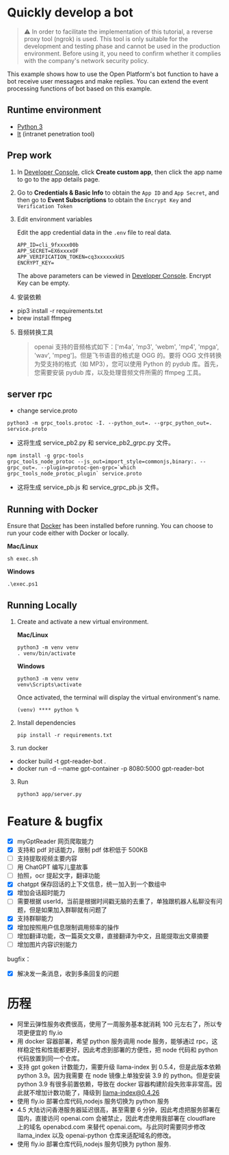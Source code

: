 # Quickly develop a bot

> ⚠️ In order to facilitate the implementation of this tutorial, a reverse proxy tool (ngrok) is used. This tool is only suitable for the development and testing phase and cannot be used in the production environment. Before using it, you need to confirm whether it complies with the company's network security policy.

This example shows how to use the Open Platform's bot function to have a bot receive user messages and make replies. You
can extend the event processing functions of bot based on this example.

## Runtime environment

- [Python 3](https://www.python.org/)
- [lt](xxxxxx) (intranet penetration tool)

## Prep work

1. In [Developer Console](https://open.feishu.cn/app/), click **Create custom app**, then click the app name to go to
   the app details page.
2. Go to **Credentials & Basic Info** to obtain the `App ID` and `App Secret`, and then go to **Event Subscriptions** to
   obtain the
   `Encrypt Key` and `Verification Token`
3. Edit environment variables

   Edit the app credential data in the `.env` file to real data.

   ```
   APP_ID=cli_9fxxxx00b
   APP_SECRET=EX6xxxxOF
   APP_VERIFICATION_TOKEN=cq3xxxxxxkUS
   ENCRYPT_KEY=
   ```

   The above parameters can be viewed in [Developer Console](https://open.feishu.cn/app/). Encrypt Key can be empty.

4. 安装依赖

- pip3 install -r requirements.txt
- brew install ffmpeg

5. 音频转换工具
   > openai 支持的音频格式如下：['m4a', 'mp3', 'webm', 'mp4', 'mpga', 'wav', 'mpeg']。但是飞书语音的格式是 OGG 的。要将 OGG 文件转换为受支持的格式（如 MP3），您可以使用 Python 的 pydub 库。首先，您需要安装 pydub 库，以及处理音频文件所需的 ffmpeg 工具。

## server rpc

- change service.proto

```
python3 -m grpc_tools.protoc -I. --python_out=. --grpc_python_out=. service.proto
```

- 这将生成 service_pb2.py 和 service_pb2_grpc.py 文件。

```
npm install -g grpc-tools
grpc_tools_node_protoc --js_out=import_style=commonjs,binary:. --grpc_out=. --plugin=protoc-gen-grpc=`which grpc_tools_node_protoc_plugin` service.proto
```

- 这将生成 service_pb.js 和 service_grpc_pb.js 文件。

## Running with Docker

Ensure that [Docker](https://www.docker.com/) has been installed before running. You can choose to run your code either
with Docker or locally.

**Mac/Linux**

```
sh exec.sh
```

**Windows**

```
.\exec.ps1
```

## Running Locally

1. Create and activate a new virtual environment.

   **Mac/Linux**

   ```
   python3 -m venv venv
   . venv/bin/activate
   ```

   **Windows**

   ```
   python3 -m venv venv
   venv\Scripts\activate
   ```

   Once activated, the terminal will display the virtual environment's name.

   ```
   (venv) **** python %
   ```

2. Install dependencies

   ```
   pip install -r requirements.txt
   ```

3. run docker

- docker build -t gpt-reader-bot .
- docker run -d --name gpt-container -p 8080:5000 gpt-reader-bot

3. Run

   ```
   python3 app/server.py
   ```

# Feature & bugfix

- [x] myGptReader 网页爬取能力
- [x] 支持和 pdf 对话能力，限制 pdf 体积低于 500KB
- [ ] 支持提取视频主要内容
- [ ] 用 ChatGPT 编写儿童故事
- [ ] 拍照，ocr 提起文字，翻译功能
- [x] chatgpt 保存回话的上下文信息，统一加入到一个数组中
- [x] 增加会话超时能力
- [ ] 需要根据 userId，当前是根据时间戳无脑的去重了，单独跟机器人私聊没有问题，但是如果加入群聊就有问题了
- [x] 支持群聊能力
- [x] 增加按照用户信息限制调用频率的操作
- [ ] 增加翻译功能，改一篇英文文章，直接翻译为中文，且能提取出文章摘要
- [ ] 增加图片内容识别能力

bugfix：

- [x] 解决发一条消息，收到多条回复的问题

# 历程

- 阿里云弹性服务收费很高，使用了一周服务基本就消耗 100 元左右了，所以专项更便宜的 fly.io
- 用 docker 容器部署，希望 python 服务调用 node 服务，能够通过 rpc，这样稳定性和性能都更好，因此考虑到部署的方便性，把 node 代码和 python 代码放置到同一个仓库。
- 支持 gpt goken 计数能力，需要升级 llama-index 到 0.5.4，但是此版本依赖 python 3.9。因为我需要 在 node 镜像上单独安装 3.9 的 python。但是安装 python 3.9 有很多前置依赖，导致在 docker 容器构建阶段失败率非常高。因此就不增加计数功能了，降级到 llama-index@0.4.26
- 使用 fly.io 部署仓库代码,nodejs 服务切换为 python 服务
- 4.5 大陆访问香港服务器延迟很高，甚至需要 6 分钟，因此考虑把服务部署在国内，直接访问 openai.com 会被禁止，因此考虑使用我部署在 cloudflare 上的域名 openabcd.com 来替代 openai.com。与此同时需要同步修改 llama_index 以及 openai-python 仓库来适配域名的修改。
- 使用 fly.io 部署仓库代码,nodejs 服务切换为 python 服务.
